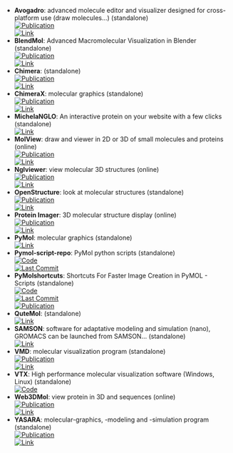 - **Avogadro**: advanced molecule editor and visualizer designed for cross-platform use (draw molecules...) (standalone)  
	[![Publication](https://img.shields.io/badge/Publication-Citations:6199-blue?style=for-the-badge&logo=bookstack)](https://doi.org/10.1186/1758-2946-4-17)  
	[![Link](https://img.shields.io/badge/Link-online-brightgreen?style=for-the-badge&logo=cachet&logoColor=65FF8F)](https://avogadro.cc/)  
- **BlendMol**: Advanced Macromolecular Visualization in Blender (standalone)  
	[![Publication](https://img.shields.io/badge/Publication-Citations:30-blue?style=for-the-badge&logo=bookstack)](https://doi.org/10.1093/bioinformatics/bty968)  
	[![Link](https://img.shields.io/badge/Link-online-brightgreen?style=for-the-badge&logo=cachet&logoColor=65FF8F)](http://durrantlab.com/blendmol/)  
- **Chimera**: (standalone)  
	[![Publication](https://img.shields.io/badge/Publication-Citations:36121-blue?style=for-the-badge&logo=bookstack)](https://doi.org/10.1002/jcc.20084)  
	[![Link](https://img.shields.io/badge/Link-online-brightgreen?style=for-the-badge&logo=cachet&logoColor=65FF8F)](https://www.cgl.ucsf.edu/chimera/)  
- **ChimeraX**: molecular graphics (standalone)  
	[![Publication](https://img.shields.io/badge/Publication-Citations:3607-blue?style=for-the-badge&logo=bookstack)](https://doi.org/10.1002/pro.3235)  
	[![Link](https://img.shields.io/badge/Link-online-brightgreen?style=for-the-badge&logo=cachet&logoColor=65FF8F)](https://www.cgl.ucsf.edu/chimerax/)  
- **MichelaNGLO**: An interactive protein on your website with a few clicks (standalone)  
	[![Link](https://img.shields.io/badge/Link-online-brightgreen?style=for-the-badge&logo=cachet&logoColor=65FF8F)](https://michelanglo.sgc.ox.ac.uk/)  
- **MolView**: draw and viewer in 2D or 3D of small molecules and proteins (online)  
	[![Publication](https://img.shields.io/badge/Publication-Citations:83-blue?style=for-the-badge&logo=bookstack)](https://doi.org/10.1016/0263-7855(94)00019-O)  
	[![Link](https://img.shields.io/badge/Link-online-brightgreen?style=for-the-badge&logo=cachet&logoColor=65FF8F)](http://molview.org/)  
- **Nglviewer**: view molecular 3D structures (online)  
	[![Publication](https://img.shields.io/badge/Publication-Citations:363-blue?style=for-the-badge&logo=bookstack)](https://doi.org/10.1093/nar/gkv402)  
	[![Link](https://img.shields.io/badge/Link-online-brightgreen?style=for-the-badge&logo=cachet&logoColor=65FF8F)](http://nglviewer.org/ngl/)  
- **OpenStructure**: look at molecular structures (standalone)  
	[![Publication](https://img.shields.io/badge/Publication-Citations:88-blue?style=for-the-badge&logo=bookstack)](https://doi.org/10.1107%2FS0907444913007051)  
	[![Link](https://img.shields.io/badge/Link-online-brightgreen?style=for-the-badge&logo=cachet&logoColor=65FF8F)](http://www.openstructure.org/)  
- **Protein Imager**: 3D molecular structure display (online)  
	[![Publication](https://img.shields.io/badge/Publication-Citations:143-blue?style=for-the-badge&logo=bookstack)](https://doi.org/10.1093/bioinformatics/btaa009)  
	[![Link](https://img.shields.io/badge/Link-online-brightgreen?style=for-the-badge&logo=cachet&logoColor=65FF8F)](https://3dproteinimaging.com/protein-imager/)  
- **PyMol**: molecular graphics (standalone)  
	[![Link](https://img.shields.io/badge/Link-online-brightgreen?style=for-the-badge&logo=cachet&logoColor=65FF8F)](https://www.pymol.org/)  
- **Pymol-script-repo**: PyMol python scripts (standalone)  
	[![Code](https://img.shields.io/github/stars/Pymol-Scripts/Pymol-script-repo?style=for-the-badge&logo=github)](https://github.com/Pymol-Scripts/Pymol-script-repo)  
	[![Last Commit](https://img.shields.io/github/last-commit/Pymol-Scripts/Pymol-script-repo?style=for-the-badge&logo=github)](https://github.com/Pymol-Scripts/Pymol-script-repo)  
- **PyMolshortcuts**: Shortcuts For Faster Image Creation in PyMOL - Scripts (standalone)  
	[![Code](https://img.shields.io/github/stars/MooersLab/pymolshortcuts?style=for-the-badge&logo=github)](https://github.com/MooersLab/pymolshortcuts)  
	[![Last Commit](https://img.shields.io/github/last-commit/MooersLab/pymolshortcuts?style=for-the-badge&logo=github)](https://github.com/MooersLab/pymolshortcuts)  
	[![Publication](https://img.shields.io/badge/Publication-Citations:95-blue?style=for-the-badge&logo=bookstack)](https://doi.org/10.1002/pro.3781)  
- **QuteMol**: (standalone)  
	[![Link](https://img.shields.io/badge/Link-online-brightgreen?style=for-the-badge&logo=cachet&logoColor=65FF8F)](http://qutemol.sourceforge.net/)  
- **SAMSON**: software for adaptative modeling and simulation (nano), GROMACS can be launched from SAMSON... (standalone)  
	[![Link](https://img.shields.io/badge/Link-online-brightgreen?style=for-the-badge&logo=cachet&logoColor=65FF8F)](https://www.samson-connect.net/app/main?execution=e1s1)  
- **VMD**: molecular visualization program (standalone)  
	[![Publication](https://img.shields.io/badge/Publication-Citations:46849-blue?style=for-the-badge&logo=bookstack)](https://doi.org/10.1016/0263-7855(96)00018-5)  
	[![Link](https://img.shields.io/badge/Link-online-brightgreen?style=for-the-badge&logo=cachet&logoColor=65FF8F)](http://www.ks.uiuc.edu/Research/vmd/)  
- **VTX**: High performance molecular visualization software (Windows, Linux) (standalone)  
	[![Code](https://img.shields.io/badge/Code)](https://gitlab.com/VTX_mol/VTX)
- **Web3DMol**: view protein in 3D and sequences (online)  
	[![Publication](https://img.shields.io/badge/Publication-Citations:20-blue?style=for-the-badge&logo=bookstack)](https://doi.org/10.1093/nar/gkx383)  
	[![Link](https://img.shields.io/badge/Link-online-brightgreen?style=for-the-badge&logo=cachet&logoColor=65FF8F)](http://web3dmol.net/)  
- **YASARA**: molecular-graphics, -modeling and -simulation program (standalone)  
	[![Publication](https://img.shields.io/badge/Publication-Citations:297-blue?style=for-the-badge&logo=bookstack)](https://doi.org/10.1007/978-1-4939-7366-8_4)  
	[![Link](https://img.shields.io/badge/Link-online-brightgreen?style=for-the-badge&logo=cachet&logoColor=65FF8F)](http://www.yasara.org/)  
